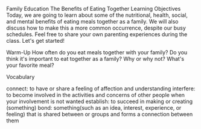 Family Education
The Benefits of Eating Together
Learning Objectives
Today, we are going to learn about some of the nutritional, health, social, and mental benefits of eating meals together as a family. We will also discuss how to make this a more common occurrence, despite our busy schedules. Feel free to share your own parenting experiences during the class. Let's get started!

Warm-Up
How often do you eat meals together with your family?
Do you think it's important to eat together as a family? Why or why not?
What's your favorite meal?

Vocabulary

connect: to have or share a feeling of affection and understanding
interfere: to become involved in the activities and concerns of other people when your involvement is not wanted
establish: to succeed in making or creating (something)
bond: something(such as an idea, interest, experience, or feeling) that is shared between or groups and forms a connection between them

